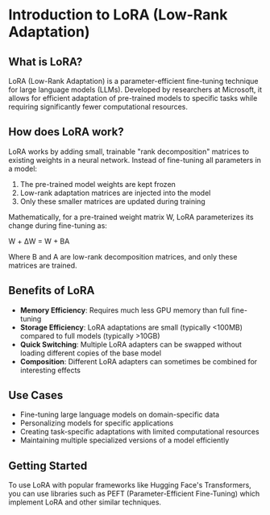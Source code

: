 # Introduction to LoRA (Low-Rank Adaptation)

## What is LoRA?

LoRA (Low-Rank Adaptation) is a parameter-efficient fine-tuning technique for large language models (LLMs). Developed by researchers at Microsoft, it allows for efficient adaptation of pre-trained models to specific tasks while requiring significantly fewer computational resources.

## How does LoRA work?

LoRA works by adding small, trainable "rank decomposition" matrices to existing weights in a neural network. Instead of fine-tuning all parameters in a model:

1. The pre-trained model weights are kept frozen
2. Low-rank adaptation matrices are injected into the model
3. Only these smaller matrices are updated during training

Mathematically, for a pre-trained weight matrix W, LoRA parameterizes its change during fine-tuning as:

W + ΔW = W + BA

Where B and A are low-rank decomposition matrices, and only these matrices are trained.

## Benefits of LoRA

- **Memory Efficiency**: Requires much less GPU memory than full fine-tuning
- **Storage Efficiency**: LoRA adaptations are small (typically <100MB) compared to full models (typically >10GB)
- **Quick Switching**: Multiple LoRA adapters can be swapped without loading different copies of the base model
- **Composition**: Different LoRA adapters can sometimes be combined for interesting effects

## Use Cases

- Fine-tuning large language models on domain-specific data
- Personalizing models for specific applications
- Creating task-specific adaptations with limited computational resources
- Maintaining multiple specialized versions of a model efficiently

## Getting Started

To use LoRA with popular frameworks like Hugging Face's Transformers, you can use libraries such as PEFT (Parameter-Efficient Fine-Tuning) which implement LoRA and other similar techniques.
